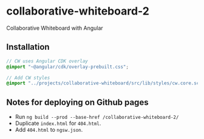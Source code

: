 # collaborative-whiteboard-2

Collaborative Whiteboard with Angular

## Installation

```scss
// CW uses Angular CDK overlay
@import "~@angular/cdk/overlay-prebuilt.css";

// Add CW styles
@import "../projects/collaborative-whiteboard/src/lib/styles/cw.core.scss";
```

## Notes for deploying on Github pages

- Run `ng build --prod --base-href /collaborative-whiteboard-2/`
- Duplicate `index.html` for `404.html`.
- Add `404.html` to `ngsw.json`.
